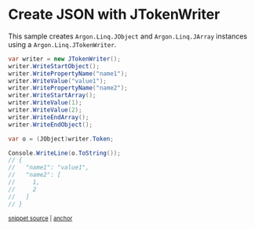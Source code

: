 # Create JSON with JTokenWriter

This sample creates `Argon.Linq.JObject` and `Argon.Linq.JArray` instances using a `Argon.Linq.JTokenWriter`.

<!-- snippet: CreateJsonJTokenWriter -->
<a id='snippet-createjsonjtokenwriter'></a>
```cs
var writer = new JTokenWriter();
writer.WriteStartObject();
writer.WritePropertyName("name1");
writer.WriteValue("value1");
writer.WritePropertyName("name2");
writer.WriteStartArray();
writer.WriteValue(1);
writer.WriteValue(2);
writer.WriteEndArray();
writer.WriteEndObject();

var o = (JObject)writer.Token;

Console.WriteLine(o.ToString());
// {
//   "name1": "value1",
//   "name2": [
//     1,
//     2
//   ]
// }
```
<sup><a href='/src/Tests/Documentation/Samples/Linq/CreateJsonJTokenWriter.cs#L12-L34' title='Snippet source file'>snippet source</a> | <a href='#snippet-createjsonjtokenwriter' title='Start of snippet'>anchor</a></sup>
<!-- endSnippet -->
